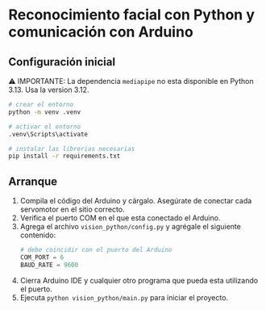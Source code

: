 # Reconocimiento facial con Python y comunicación con Arduino

## Configuración inicial

⚠️ IMPORTANTE: La dependencia `mediapipe` no esta disponible en Python 3.13. Usa la version 3.12.

```bash
# crear el entorno
python -m venv .venv

# activar el entorno
.venv\Scripts\activate

# instalar las librerias necesarias
pip install -r requirements.txt
```

## Arranque

1. Compila el código del Arduino y cárgalo. Asegúrate de conectar cada servomotor en el sitio correcto.
1. Verifica el puerto COM en el que esta conectado el Arduino.
1. Agrega el archivo `vision_python/config.py` y agrégale el siguiente contenido:
    ```python
    # debe coincidir con el puerto del Arduino
    COM_PORT = 6
    BAUD_RATE = 9600
    ```
1. Cierra Arduino IDE y cualquier otro programa que pueda esta utilizando el puerto.
1. Ejecuta `python vision_python/main.py` para iniciar el proyecto.